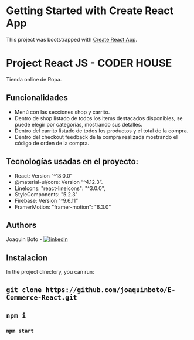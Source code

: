 # Getting Started with Create React App

This project was bootstrapped with [Create React App](https://github.com/facebook/create-react-app).

# Project React JS - CODER HOUSE

Tienda online de Ropa.

## Funcionalidades

- Menú con las secciones shop y carrito.
- Dentro de shop listado de todos los items destacados disponibles, se puede elegir por categorias, mostrando sus detalles.
- Dentro del carrito listado de todos los productos y el total de la compra.
- Dentro del checkout feedback de la compra realizada mostrando el código de orden de la compra.

## Tecnologías usadas en el proyecto:

- React: Version “^18.0.0”
- @material-ui/core: Version “^4.12.3”.
- LineIcons: "react-lineicons": "^3.0.0",
- StyleComponents: "5.2.3"
- Firebase: Version “^9.6.11”
- FramerMotion: "framer-motion": "6.3.0"



## Authors

Joaquin Boto - [![linkedin](https://img.shields.io/badge/linkedin-0A66C2?style=for-the-badge&logo=linkedin&logoColor=white)](https://www.linkedin.com/in/joaquinboto) 

## Instalacion

In the project directory, you can run:

## `git clone https://github.com/joaquinboto/E-Commerce-React.git`

## `npm i`

### `npm start`


